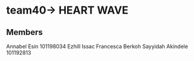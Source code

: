# team40-> HEART WAVE

Members
-------
Annabel Esin            101198034
Ezhill Issac
Francesca Berkoh
Sayyidah Akindele       101192813

